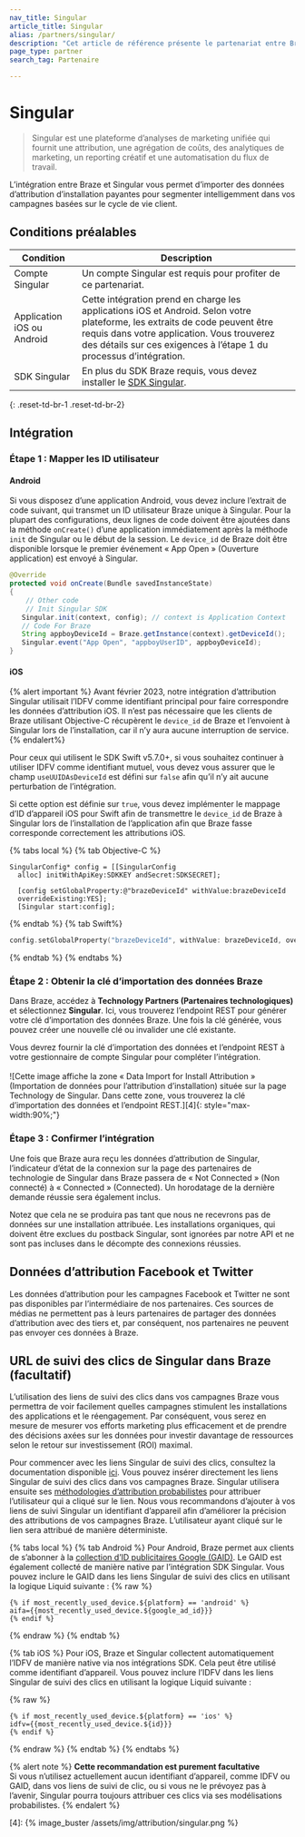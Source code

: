 ```yaml
---
nav_title: Singular
article_title: Singular
alias: /partners/singular/
description: "Cet article de référence présente le partenariat entre Braze et Singular, une plateforme d’analyses de marketing unifiée qui vous permet d’importer des données d’attribution d’installations payantes."
page_type: partner
search_tag: Partenaire

---
```


# Singular

> Singular est une plateforme d’analyses de marketing unifiée qui fournit une attribution, une agrégation de coûts, des analytiques de marketing, un reporting créatif et une automatisation du flux de travail.

L’intégration entre Braze et Singular vous permet d’importer des données d’attribution d’installation payantes pour segmenter intelligemment dans vos campagnes basées sur le cycle de vie client.

## Conditions préalables

| Condition | Description |
|---|---|
| Compte Singular | Un compte Singular est requis pour profiter de ce partenariat. |
| Application iOS ou Android | Cette intégration prend en charge les applications iOS et Android. Selon votre plateforme, les extraits de code peuvent être requis dans votre application. Vous trouverez des détails sur ces exigences à l’étape 1 du processus d’intégration. |
| SDK Singular | En plus du SDK Braze requis, vous devez installer le [SDK Singular](https://support.singular.net/hc/en-us/articles/360037640172-Getting-Started-with-the-Singular-SDK-S2S). |
{: .reset-td-br-1 .reset-td-br-2}

## Intégration

### Étape 1 : Mapper les ID utilisateur

#### Android

Si vous disposez d’une application Android, vous devez inclure l’extrait de code suivant, qui transmet un ID utilisateur Braze unique à Singular. Pour la plupart des configurations, deux lignes de code doivent être ajoutées dans la méthode `onCreate()` d’une application immédiatement après la méthode `init` de Singular ou le début de la session. Le `device_id` de Braze doit être disponible lorsque le premier événement « App Open » (Ouverture application) est envoyé à Singular.

```java
@Override
protected void onCreate(Bundle savedInstanceState)
{
    // Other code
    // Init Singular SDK
   Singular.init(context, config); // context is Application Context
   // Code For Braze
   String appboyDeviceId = Braze.getInstance(context).getDeviceId();
   Singular.event("App Open", "appboyUserID", appboyDeviceId);
}
```
#### iOS

{% alert important %}
Avant février 2023, notre intégration d’attribution Singular utilisait l’IDFV comme identifiant principal pour faire correspondre les données d’attribution iOS. Il n’est pas nécessaire que les clients de Braze utilisant Objective-C récupèrent le `device_id` de Braze et l’envoient à Singular lors de l’installation, car il n’y aura aucune interruption de service. 
{% endalert%}

Pour ceux qui utilisent le SDK Swift v5.7.0+, si vous souhaitez continuer à utiliser IDFV comme identifiant mutuel, vous devez vous assurer que le champ `useUUIDAsDeviceId` est défini sur `false` afin qu’il n’y ait aucune perturbation de l’intégration. 

Si cette option est définie sur `true`, vous devez implémenter le mappage d’ID d’appareil iOS pour Swift afin de transmettre le `device_id` de Braze à Singular lors de l’installation de l’application afin que Braze fasse corresponde correctement les attributions iOS.

{% tabs local %}
{% tab Objective-C %}

```objc
SingularConfig* config = [[SingularConfig
  alloc] initWithApiKey:SDKKEY andSecret:SDKSECRET];

  [config setGlobalProperty:@"brazeDeviceId" withValue:brazeDeviceId
  overrideExisting:YES];
  [Singular start:config];
```

{% endtab %}
{% tab Swift%}

```swift
config.setGlobalProperty("brazeDeviceId", withValue: brazeDeviceId, overrideExisting: true)
```

{% endtab %}
{% endtabs %}

### Étape 2 : Obtenir la clé d’importation des données Braze

Dans Braze, accédez à **Technology Partners (Partenaires technologiques)** et sélectionnez **Singular**. Ici, vous trouverez l’endpoint REST pour générer votre clé d’importation des données Braze. Une fois la clé générée, vous pouvez créer une nouvelle clé ou invalider une clé existante. 

Vous devrez fournir la clé d’importation des données et l’endpoint REST à votre gestionnaire de compte Singular pour compléter l’intégration.<br><br>![Cette image affiche la zone « Data Import for Install Attribution » (Importation de données pour l’attribution d’installation) située sur la page Technology de Singular. Dans cette zone, vous trouverez la clé d’importation des données et l’endpoint REST.][4]{: style="max-width:90%;"}

### Étape 3 : Confirmer l’intégration

Une fois que Braze aura reçu les données d’attribution de Singular, l’indicateur d’état de la connexion sur la page des partenaires de technologie de Singular dans Braze passera de « Not Connected » (Non connecté) à « Connected » (Connected). Un horodatage de la dernière demande réussie sera également inclus. 

Notez que cela ne se produira pas tant que nous ne recevrons pas de données sur une installation attribuée. Les installations organiques, qui doivent être exclues du postback Singular, sont ignorées par notre API et ne sont pas incluses dans le décompte des connexions réussies.

## Données d’attribution Facebook et Twitter

Les données d’attribution pour les campagnes Facebook et Twitter ne sont pas disponibles par l’intermédiaire de nos partenaires. Ces sources de médias ne permettent pas à leurs partenaires de partager des données d’attribution avec des tiers et, par conséquent, nos partenaires ne peuvent pas envoyer ces données à Braze.

## URL de suivi des clics de Singular dans Braze (facultatif)

L’utilisation des liens de suivi des clics dans vos campagnes Braze vous permettra de voir facilement quelles campagnes stimulent les installations des applications et le réengagement. Par conséquent, vous serez en mesure de mesurer vos efforts marketing plus efficacement et de prendre des décisions axées sur les données pour investir davantage de ressources selon le retour sur investissement (ROI) maximal.

Pour commencer avec les liens Singular de suivi des clics, consultez la documentation disponible [ici](https://support.singular.net/hc/en-us/articles/360030934212-Singular-Links-FAQ?navigation_side_bar=true). Vous pouvez insérer directement les liens Singular de suivi des clics dans vos campagnes Braze. Singular utilisera ensuite ses [méthodologies d’attribution probabilistes](https://support.singular.net/hc/en-us/articles/115000526963-Understanding-Singular-Mobile-App-Attribution?navigation_side_bar=true) pour attribuer l’utilisateur qui a cliqué sur le lien. Nous vous recommandons d’ajouter à vos liens de suivi Singular un identifiant d’appareil afin d’améliorer la précision des attributions de vos campagnes Braze. L’utilisateur ayant cliqué sur le lien sera attribué de manière déterministe.

{% tabs local %}
{% tab Android %}
Pour Android, Braze permet aux clients de s’abonner à la [collection d’ID publicitaires Google (GAID)]({{site.baseurl}}/developer_guide/platform_integration_guides/android/initial_sdk_setup/optional_gaid_collection/#optional-google-advertising-id). Le GAID est également collecté de manière native par l’intégration SDK Singular. Vous pouvez inclure le GAID dans les liens Singular de suivi des clics en utilisant la logique Liquid suivante :
{% raw %}
```
{% if most_recently_used_device.${platform} == 'android' %}
aifa={{most_recently_used_device.${google_ad_id}}}
{% endif %}
```
{% endraw %}
{% endtab %}

{% tab iOS %}
Pour iOS, Braze et Singular collectent automatiquement l’IDFV de manière native via nos intégrations SDK. Cela peut être utilisé comme identifiant d’appareil. Vous pouvez inclure l’IDFV dans les liens Singular de suivi des clics en utilisant la logique Liquid suivante :

{% raw %}
```
{% if most_recently_used_device.${platform} == 'ios' %}
idfv={{most_recently_used_device.${id}}}
{% endif %}
```
{% endraw %}
{% endtab %}
{% endtabs %}

{% alert note %}
**Cette recommandation est purement facultative**<br>
Si vous n’utilisez actuellement aucun identifiant d’appareil, comme IDFV ou GAID, dans vos liens de suivi de clic, ou si vous ne le prévoyez pas à l’avenir, Singular pourra toujours attribuer ces clics via ses modélisations probabilistes.
{% endalert %}

[4]: {% image_buster /assets/img/attribution/singular.png %}
